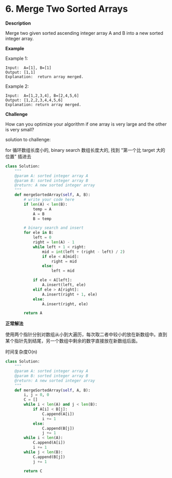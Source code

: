 # 6. Merge Two Sorted Arrays

**Description**

Merge two given sorted ascending integer array A and B into a new sorted integer array.

**Example**

Example 1:

```
Input:  A=[1], B=[1]
Output: [1,1]	
Explanation:  return array merged.
```

Example 2:

```
Input:  A=[1,2,3,4], B=[2,4,5,6]
Output: [1,2,2,3,4,4,5,6]	
Explanation: return array merged.
```

**Challenge**

How can you optimize your algorithm if one array is very large and the other is very small?


solution to challenge:

for 循环数组长度小的, binary search 数组长度大的, 找到 "第一个比 target 大的位置" 插进去

```python
class Solution:
    """
    @param A: sorted integer array A
    @param B: sorted integer array B
    @return: A new sorted integer array
    """
    def mergeSortedArray(self, A, B):
        # write your code here
        if len(A) < len(B):
            temp = A
            A = B
            B = temp

        # binary search and insert
        for ele in B:
            left = 0
            right = len(A) - 1
            while left + 1 < right:
                mid = int(left + (right - left) / 2)
                if ele < A[mid]:
                    right = mid
                else:
                    left = mid

            if ele < A[left]:
                A.insert(left, ele)
            elif ele > A[right]:
                A.insert(right + 1, ele)
            else:
                A.insert(right, ele)

        return A
```



**正常解法**

使用两个指针分别对数组从小到大遍历，每次取二者中较小的放在新数组中。直到某个指针先到结尾，另一个数组中剩余的数字直接放在新数组后面。

时间复杂度O(n)


```python
class Solution:
    """
    @param A: sorted integer array A
    @param B: sorted integer array B
    @return: A new sorted integer array
    """
    def mergeSortedArray(self, A, B):
        i, j = 0, 0
        C = []
        while i < len(A) and j < len(B):
            if A[i] < B[j]:
                C.append(A[i])
                i += 1
            else:
                C.append(B[j])
                j += 1
        while i < len(A):
            C.append(A[i])
            i += 1
        while j < len(B):
            C.append(B[j])
            j += 1
            
        return C
```
